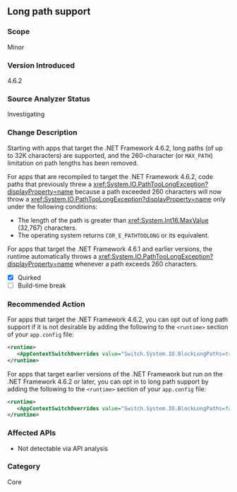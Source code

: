 ## Long path support

### Scope
Minor

### Version Introduced
4.6.2

### Source Analyzer Status
Investigating

### Change Description

Starting with apps that target the .NET Framework 4.6.2, long paths (of up to
32K characters) are supported, and the 260-character (or `MAX_PATH`) limitation
on path lengths has been removed.

For apps that are recompiled to target the .NET Framework 4.6.2, code paths that
previously threw a <xref:System.IO.PathTooLongException?displayProperty=name>
because a path exceeded 260 characters will now throw a
<xref:System.IO.PathTooLongException?displayProperty=name> only under the
following conditions:

- The length of the path is greater than <xref:System.Int16.MaxValue> (32,767) characters.
- The operating system returns `COR_E_PATHTOOLONG` or its equivalent.

For apps that target the .NET Framework 4.6.1 and earlier versions, the runtime
automatically throws a
<xref:System.IO.PathTooLongException?displayProperty=name> whenever a path
exceeds 260 characters.

- [X] Quirked
- [ ] Build-time break

### Recommended Action

For apps that target the .NET Framework 4.6.2, you can opt out of long path
support if it is not desirable by adding the following to the `<runtime>`
section of your `app.config` file:

   ```xml
   <runtime>
      <AppContextSwitchOverrides value="Switch.System.IO.BlockLongPaths=true" />
   </runtime>
   ```

For apps that target earlier versions of the .NET Framework but run on the .NET
Framework 4.6.2 or later, you can opt in to long path support by adding the
following to the `<runtime>` section of your `app.config` file:

   ```xml
   <runtime>
      <AppContextSwitchOverrides value="Switch.System.IO.BlockLongPaths=false" />
   </runtime>
   ```
### Affected APIs
* Not detectable via API analysis

### Category
Core

<!--
    ### Original Bug
    195340
-->

<!-- breaking change id: 162 -->
